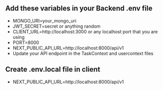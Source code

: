 ## Add these variables in your Backend .env file 

* MONGO_URI=your_mongo_uri
* JWT_SECRET=secret or anything random
* CLIENT_URL=http://localhost:3000 or any localhost port that you are using
* PORT=8000
* NEXT_PUBLIC_API_URL=http://localhost:8000/api/v1
* Update your API endpoint in the TaskContext and usercontext files

## Create .env.local file in client 

* NEXT_PUBLIC_API_URL=http://localhost:8000/api/v1




